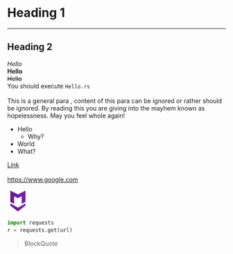 # Heading 1

---

## Heading 2

*Hello*\
**Hello**\
~~Hello~~\
You should execute `Hello.rs`\
\
This is a general para , content of this para can be ignored or rather should be ignored. By reading this you are giving into the mayhem known as hopelessness. May you feel whole again!

- Hello
  - Why?
- World
- What?

[Link](https://www.google.com)\
\
<https://www.google.com>\
\
![alt-text](https://github.com/adam-p/markdown-here/raw/master/src/common/images/icon48.png "Logo Title Text 1")

```python
import requests
r = requests.get(url)
```

> BlockQuote
